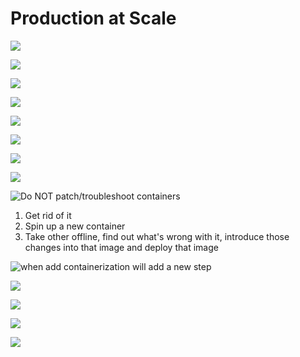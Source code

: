 # Production at Scale

![](../../../../../.gitbook/assets/image%20%28104%29.png)

![](../../../../../.gitbook/assets/image%20%2890%29.png)

![](../../../../../.gitbook/assets/image%20%2815%29.png)

![](../../../../../.gitbook/assets/image%20%2898%29.png)

![](../../../../../.gitbook/assets/image%20%2892%29.png)

![](../../../../../.gitbook/assets/image%20%2822%29.png)



![](../../../../../.gitbook/assets/image%20%2812%29.png)

![](../../../../../.gitbook/assets/image%20%2858%29.png)

![Do NOT patch/troubleshoot containers](../../../../../.gitbook/assets/image%20%28118%29.png)

1. Get rid of it
2. Spin up a new container
3. Take other offline, find out what's wrong with it, introduce those changes into that image and deploy that image

![when add containerization will add a new step](../../../../../.gitbook/assets/image%20%28116%29.png)

![](../../../../../.gitbook/assets/image%20%2848%29.png)

![](../../../../../.gitbook/assets/image%20%2896%29.png)

![](../../../../../.gitbook/assets/image%20%2847%29.png)

![](../../../../../.gitbook/assets/image%20%2837%29.png)

